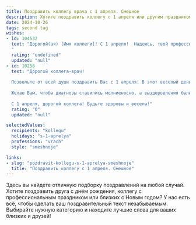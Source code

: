 ```yaml
---
title: Поздравить коллегу врача с 1 апреля. Смешное
description: Хотите поздравить коллегу с 1 апреля или другим праздником? Наш ИИ создаст незабываемое поздравление, а вы обязательно выделитесь среди других.  
date: 2024-10-26
tags: second tag
wishes:
- id: 104532
  text: "Дорогой(ая) [Имя коллеги]! С 1 апреля!  Надеюсь, твой профессиональный юмор сегодня настолько же острый, как твой скальпель (ну, или стетоскоп, в зависимости от специальности!). Желаю тебе, чтобы сегодня все твои диагнозы были исключительно смешными, а лечение — максимально эффективным (ну, хотя бы для поднятия настроения!).  Пусть этот день будет полон позитива и ни одного действительно серьёзного случая — разве что, развеселить весь отдел!
  "
  rating: "undefined"
  updated: "null"
- id: 10256
  text: "Дорогой коллега-врач!
  
  Позвольте от всей души поздравить Вас с 1 апреля! В этот веселый день хочу пожелать Вам, чтобы пациенты были послушными, как мишки Гамми, чтобы лекарства действовали быстрее, чем флеш, и чтобы в Вашей практике всегда было место для смеха и оптимизма. Пусть Ваша улыбка будет ярче, чем лампа в реанимации, а Ваш юмор — острее, чем скальпель хирурга.
  
  Желаю Вам, чтобы диагнозы ставились молниеносно, а выздоровления были непредсказуемо быстрыми. Пусть Ваша медицинская сумка будет наполнена не только инструментами, но и ведерком смеха.
  
  С 1 апреля, дорогой коллега! Будьте здоровы и веселы!"
  rating: "0"
  updated: "null"

selectedValues:
  recipients: "kollegu"
  holidays: "s-1-aprelya"
  professions: "vrach"
  style: "smeshnoje"

links:
- slug: "pozdravit-kollegu-s-1-aprelya-smeshnoje"
  title: "Поздравить коллегу с 1 апреля. Смешное"
---
```


Здесь вы найдете отличную подборку поздравлений на любой случай. 
Хотите поздравить друга с днём рождения, коллегу с профессиональным праздником или близких с Новым годом? У нас есть всё, чтобы сделать ваш поздравительный текст незабываемым. Выбирайте нужную категорию и находите лучшие слова для ваших близких и друзей!
